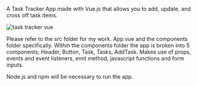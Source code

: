 A Task Tracker App made with Vue.js that allows you to add, update, and cross off task items. 


![task tracker vue](https://user-images.githubusercontent.com/92906868/176318245-79ed3218-02ba-4759-a944-e3f6be01e16d.gif)

Please refer to the src folder for my work. App.vue and the components folder specifically. 
Within the components folder the app is broken into 5 components; Header, Button, Task, Tasks, AddTask. 
Makes use of props, events and event listeners, emit method, javascript functions and form inputs. 

Node.js and npm will be necessary to run the app.


